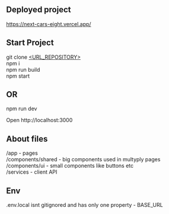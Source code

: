 ## Deployed project
https://next-cars-eight.vercel.app/
## Start Project
git clone [<URL_REPOSITORY>](https://github.com/MediumBass/next-cars)  <br/>
npm i  <br/>
npm run build  <br/>
npm start  <br/>
 ##  OR
npm run dev  <br/>

Open http://localhost:3000

## About files
/app - pages  <br/>
/components/shared - big components used in multyply pages  <br/>
/components/ui - small components like buttons etc  <br/>
/services - client API  <br/>

## Env
.env.local isnt gitignored and has only one property - BASE_URL
